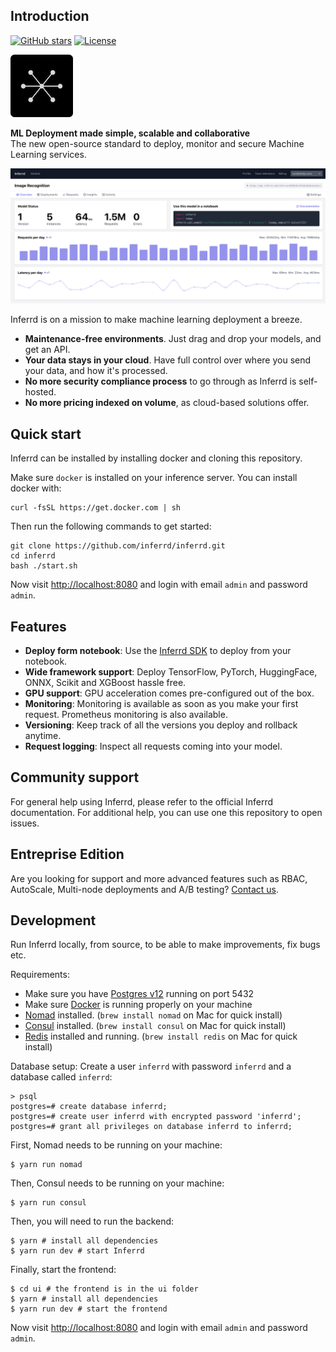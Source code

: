 ## Introduction

[![GitHub stars](https://img.shields.io/github/stars/inferrd/inferrd?style=social&label=Star&maxAge=2592000)](https://GitHub.com/inferrd/inferrd/stargazers/) [![License](https://img.shields.io/static/v1?label=license&message=ELv2&color=brightgreen)](https://github.com/inferrd/inferrd/tree/main/LICENSE)

![](assets/logo.png)

**ML Deployment made simple, scalable and collaborative**  
The new open-source standard to deploy, monitor and secure Machine Learning services.

![](assets/product_screenshot.png)

Inferrd is on a mission to make machine learning deployment a breeze.

* **Maintenance-free environments**. Just drag and drop your models, and get an API.
* **Your data stays in your cloud**. Have full control over where you send your data, and how it's processed.
* **No more security compliance process** to go through as Inferrd is self-hosted. 
* **No more pricing indexed on volume**, as cloud-based solutions offer. 

## Quick start

Inferrd can be installed by installing docker and cloning this repository.

Make sure `docker` is installed on your inference server. You can install docker with:

```
curl -fsSL https://get.docker.com | sh
```

Then run the following commands to get started:

```
git clone https://github.com/inferrd/inferrd.git
cd inferrd
bash ./start.sh
```

Now visit [http://localhost:8080](http://localhost:8080) and login with email `admin` and password `admin`.

## Features

* **Deploy form notebook**: Use the [Inferrd SDK](https://pypi.org/project/inferrd/) to deploy from your notebook.
* **Wide framework support**: Deploy TensorFlow, PyTorch, HuggingFace, ONNX, Scikit and XGBoost hassle free.
* **GPU support**: GPU acceleration comes pre-configured out of the box.
* **Monitoring**: Monitoring is available as soon as you make your first request. Prometheus monitoring is also available.
* **Versioning**: Keep track of all the versions you deploy and rollback anytime.
* **Request logging**: Inspect all requests coming into your model.

## Community support

For general help using Inferrd, please refer to the official Inferrd documentation. For additional help, you can use one this repository to open issues.

## Entreprise Edition

Are you looking for support and more advanced features such as RBAC, AutoScale, Multi-node deployments and A/B testing? [Contact us](mailto:theo@inferrd.com).

## Development

Run Inferrd locally, from source, to be able to make improvements, fix bugs etc.

Requirements:

- Make sure you have [Postgres v12](https://www.postgresql.org/) running on port 5432
- Make sure [Docker](https://www.docker.com/) is running properly on your machine
- [Nomad](https://www.nomadproject.io/) installed. (`brew install nomad` on Mac for quick install)
- [Consul](https://www.consul.io/) installed. (`brew install consul` on Mac for quick install)
- [Redis](https://redis.io) installed and running. (`brew install redis` on Mac for quick install)

Database setup: Create a user `inferrd` with password `inferrd` and a database called `inferrd`:

```
> psql
postgres=# create database inferrd;
postgres=# create user inferrd with encrypted password 'inferrd';
postgres=# grant all privileges on database inferrd to inferrd;
```

First, Nomad needs to be running on your machine:

```
$ yarn run nomad
```

Then, Consul needs to be running on your machine:

```
$ yarn run consul
```


Then, you will need to run the backend:

```
$ yarn # install all dependencies
$ yarn run dev # start Inferrd
```

Finally, start the frontend:

```
$ cd ui # the frontend is in the ui folder
$ yarn # install all dependencies
$ yarn run dev # start the frontend
```

Now visit [http://localhost:8080](http://localhost:8080) and login with email `admin` and password `admin`.
